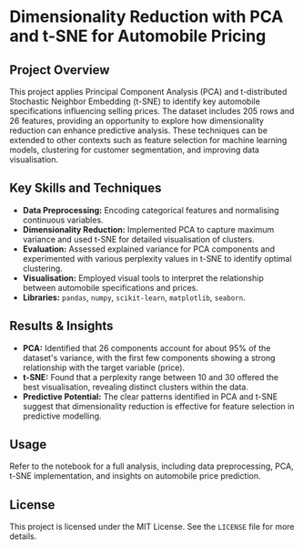 # Dimensionality Reduction with PCA and t-SNE for Automobile Pricing

## Project Overview
This project applies Principal Component Analysis (PCA) and t-distributed Stochastic Neighbor Embedding (t-SNE) to identify key automobile specifications influencing selling prices. The dataset includes 205 rows and 26 features, providing an opportunity to explore how dimensionality reduction can enhance predictive analysis. These techniques can be extended to other contexts such as feature selection for machine learning models, clustering for customer segmentation, and improving data visualisation.

## Key Skills and Techniques
- **Data Preprocessing:** Encoding categorical features and normalising continuous variables.
- **Dimensionality Reduction:** Implemented PCA to capture maximum variance and used t-SNE for detailed visualisation of clusters.
- **Evaluation:** Assessed explained variance for PCA components and experimented with various perplexity values in t-SNE to identify optimal clustering.
- **Visualisation:** Employed visual tools to interpret the relationship between automobile specifications and prices.
- **Libraries:** `pandas`, `numpy`, `scikit-learn`, `matplotlib`, `seaborn`.

## Results & Insights
- **PCA:** Identified that 26 components account for about 95% of the dataset's variance, with the first few components showing a strong relationship with the target variable (price).
- **t-SNE:** Found that a perplexity range between 10 and 30 offered the best visualisation, revealing distinct clusters within the data.
- **Predictive Potential:** The clear patterns identified in PCA and t-SNE suggest that dimensionality reduction is effective for feature selection in predictive modelling.

## Usage
Refer to the notebook for a full analysis, including data preprocessing, PCA, t-SNE implementation, and insights on automobile price prediction.

## License
This project is licensed under the MIT License. See the `LICENSE` file for more details.
